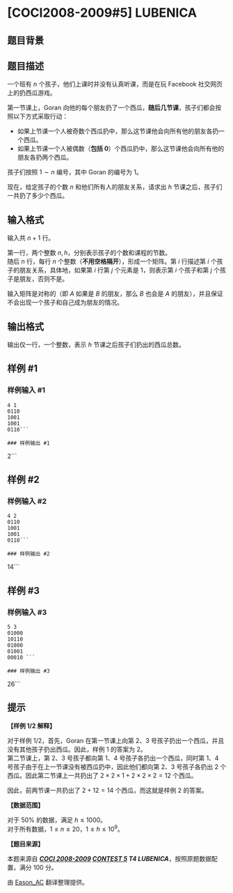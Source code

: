 # [COCI2008-2009#5] LUBENICA

## 题目背景



## 题目描述

一个班有 $n$ 个孩子，他们上课时并没有认真听课，而是在玩 Facebook 社交网页上的扔西瓜游戏。

第一节课上，Goran 向他的每个朋友扔了一个西瓜，**随后几节课**，孩子们都会按照以下方式采取行动：

- 如果上节课一个人被奇数个西瓜扔中，那么这节课他会向所有他的朋友各扔一个西瓜。
- 如果上节课一个人被偶数（**包括 $0$**）个西瓜扔中，那么这节课他会向所有他的朋友各扔两个西瓜。

孩子们按照 $1\sim n$ 编号，其中 Goran 的编号为 $1$。

现在，给定孩子的个数 $n$ 和他们所有人的朋友关系，请求出 $h$ 节课之后，孩子们一共扔了多少个西瓜。

## 输入格式

输入共 $n+1$ 行。

第一行，两个整数 $n,h$，分别表示孩子的个数和课程的节数。  
随后 $n$ 行，每行 $n$ 个整数（**不用空格隔开**），形成一个矩阵。第 $i$ 行描述第 $i$ 个孩子的朋友关系，具体地，如果第 $i$ 行第 $j$ 个元素是 $1$，则表示第 $i$ 个孩子和第 $j$ 个孩子是朋友，否则不是。

输入矩阵是对称的（即 $A$ 如果是 $B$ 的朋友，那么 $B$ 也会是 $A$ 的朋友），并且保证不会出现一个孩子和自己成为朋友的情况。

## 输出格式

输出仅一行，一个整数，表示 $h$ 节课之后孩子们扔出的西瓜总数。

## 样例 #1

### 样例输入 #1
```
4 1
0110
1001
1001
0110```

### 样例输出 #1

```
2```

## 样例 #2

### 样例输入 #2
```
4 2
0110
1001
1001
0110```

### 样例输出 #2

```
14```

## 样例 #3

### 样例输入 #3
```
5 3
01000
10110
01000
01001
00010 ```

### 样例输出 #3

```
26```

## 提示

**【样例 1/2 解释】**

对于样例 $1/2$，首先，Goran 在第一节课上向第 $2$、$3$ 号孩子扔出一个西瓜，并且没有其他孩子扔出西瓜。因此，样例 $1$ 的答案为 $2$。  
第二节课上，第 $2$、$3$ 号孩子都向第 $1$、$4$ 号孩子各扔出一个西瓜，同时第 $1$、$4$ 号孩子由于在上一节课没有被西瓜扔中，因此他们都向第 $2$、$3$ 号孩子各扔出 $2$ 个西瓜。因此第二节课上一共扔出了 $2\times 2\times 1+2\times 2\times 2=12$ 个西瓜。

因此，前两节课一共扔出了 $2+12=14$ 个西瓜，而这就是样例 $2$ 的答案。

**【数据范围】**

对于 $50\%$ 的数据，满足 $h\leqslant 1000$。  
对于所有数据，$1\leqslant n\leqslant 20$，$1\leqslant h\leqslant 10^9$。

**【题目来源】**

本题来源自 **_[COCI 2008-2009](https://hsin.hr/coci/archive/2008_2009/) [CONTEST 5](https://hsin.hr/coci/archive/2008_2009/contest5_tasks.pdf) T4 LUBENICA_**，按照原题数据配置，满分 $100$ 分。

由 [Eason_AC](https://www.luogu.com.cn/user/112917) 翻译整理提供。
